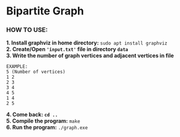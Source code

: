 # Bipartite Graph

### HOW TO USE: 
**1. Install graphviz in home directory:** ```sudo apt install graphviz```<br/>
__2. Create/Open ```'input.txt'``` file in directory ```data```__ <br/>
**3. Write the number of graph vertices and adjacent vertices in file** <br/>

    EXAMPLE: 
    5 (Number of vertices) 
    1 2 
    2 3 
    3 4 
    4 5 
    1 4 
    2 5 
**4. Come back: ```cd ..```** <br/>
**5. Compile the program:** ```make``` <br/>
**6. Run the program:** ```./graph.exe``` <br/>
